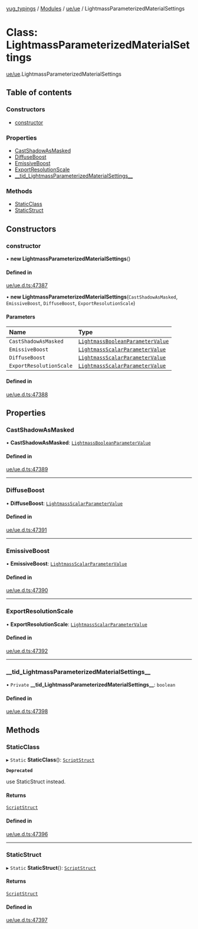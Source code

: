 [yug_typings](../README.md) / [Modules](../modules.md) / [ue/ue](../modules/ue_ue.md) / LightmassParameterizedMaterialSettings

# Class: LightmassParameterizedMaterialSettings

[ue/ue](../modules/ue_ue.md).LightmassParameterizedMaterialSettings

## Table of contents

### Constructors

- [constructor](ue_ue.LightmassParameterizedMaterialSettings.md#constructor)

### Properties

- [CastShadowAsMasked](ue_ue.LightmassParameterizedMaterialSettings.md#castshadowasmasked)
- [DiffuseBoost](ue_ue.LightmassParameterizedMaterialSettings.md#diffuseboost)
- [EmissiveBoost](ue_ue.LightmassParameterizedMaterialSettings.md#emissiveboost)
- [ExportResolutionScale](ue_ue.LightmassParameterizedMaterialSettings.md#exportresolutionscale)
- [\_\_tid\_LightmassParameterizedMaterialSettings\_\_](ue_ue.LightmassParameterizedMaterialSettings.md#__tid_lightmassparameterizedmaterialsettings__)

### Methods

- [StaticClass](ue_ue.LightmassParameterizedMaterialSettings.md#staticclass)
- [StaticStruct](ue_ue.LightmassParameterizedMaterialSettings.md#staticstruct)

## Constructors

### constructor

• **new LightmassParameterizedMaterialSettings**()

#### Defined in

[ue/ue.d.ts:47387](https://github.com/YugMetaverse/yug_typings/blob/b7d9b19/ue/ue.d.ts#L47387)

• **new LightmassParameterizedMaterialSettings**(`CastShadowAsMasked`, `EmissiveBoost`, `DiffuseBoost`, `ExportResolutionScale`)

#### Parameters

| Name | Type |
| :------ | :------ |
| `CastShadowAsMasked` | [`LightmassBooleanParameterValue`](ue_ue.LightmassBooleanParameterValue.md) |
| `EmissiveBoost` | [`LightmassScalarParameterValue`](ue_ue.LightmassScalarParameterValue.md) |
| `DiffuseBoost` | [`LightmassScalarParameterValue`](ue_ue.LightmassScalarParameterValue.md) |
| `ExportResolutionScale` | [`LightmassScalarParameterValue`](ue_ue.LightmassScalarParameterValue.md) |

#### Defined in

[ue/ue.d.ts:47388](https://github.com/YugMetaverse/yug_typings/blob/b7d9b19/ue/ue.d.ts#L47388)

## Properties

### CastShadowAsMasked

• **CastShadowAsMasked**: [`LightmassBooleanParameterValue`](ue_ue.LightmassBooleanParameterValue.md)

#### Defined in

[ue/ue.d.ts:47389](https://github.com/YugMetaverse/yug_typings/blob/b7d9b19/ue/ue.d.ts#L47389)

___

### DiffuseBoost

• **DiffuseBoost**: [`LightmassScalarParameterValue`](ue_ue.LightmassScalarParameterValue.md)

#### Defined in

[ue/ue.d.ts:47391](https://github.com/YugMetaverse/yug_typings/blob/b7d9b19/ue/ue.d.ts#L47391)

___

### EmissiveBoost

• **EmissiveBoost**: [`LightmassScalarParameterValue`](ue_ue.LightmassScalarParameterValue.md)

#### Defined in

[ue/ue.d.ts:47390](https://github.com/YugMetaverse/yug_typings/blob/b7d9b19/ue/ue.d.ts#L47390)

___

### ExportResolutionScale

• **ExportResolutionScale**: [`LightmassScalarParameterValue`](ue_ue.LightmassScalarParameterValue.md)

#### Defined in

[ue/ue.d.ts:47392](https://github.com/YugMetaverse/yug_typings/blob/b7d9b19/ue/ue.d.ts#L47392)

___

### \_\_tid\_LightmassParameterizedMaterialSettings\_\_

• `Private` **\_\_tid\_LightmassParameterizedMaterialSettings\_\_**: `boolean`

#### Defined in

[ue/ue.d.ts:47398](https://github.com/YugMetaverse/yug_typings/blob/b7d9b19/ue/ue.d.ts#L47398)

## Methods

### StaticClass

▸ `Static` **StaticClass**(): [`ScriptStruct`](ue_ue.ScriptStruct.md)

**`Deprecated`**

use StaticStruct instead.

#### Returns

[`ScriptStruct`](ue_ue.ScriptStruct.md)

#### Defined in

[ue/ue.d.ts:47396](https://github.com/YugMetaverse/yug_typings/blob/b7d9b19/ue/ue.d.ts#L47396)

___

### StaticStruct

▸ `Static` **StaticStruct**(): [`ScriptStruct`](ue_ue.ScriptStruct.md)

#### Returns

[`ScriptStruct`](ue_ue.ScriptStruct.md)

#### Defined in

[ue/ue.d.ts:47397](https://github.com/YugMetaverse/yug_typings/blob/b7d9b19/ue/ue.d.ts#L47397)
